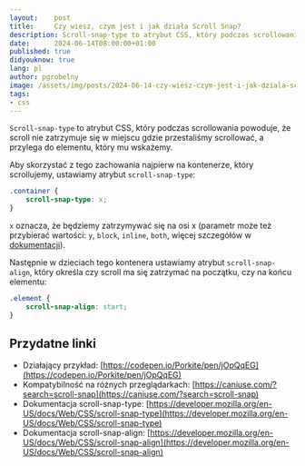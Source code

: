 ```yaml
---
layout:    post
title:     Czy wiesz, czym jest i jak działa Scroll Snap?
description: Scroll-snap-type to atrybut CSS, który podczas scrollowania powoduje, że scroll nie zatrzymuje się w miejscu gdzie przestaliśmy scrollować, a przylega do elementu, który mu wskażemy.
date:      2024-06-14T08:00:00+01:00
published: true
didyouknow: true
lang: pl
author: pgrobelny
image: /assets/img/posts/2024-06-14-czy-wiesz-czym-jest-i-jak-dziala-scroll-snap/mouse.webp
tags:
- css
---
```


`Scroll-snap-type` to atrybut CSS, który podczas scrollowania powoduje, że scroll nie zatrzymuje się w miejscu gdzie przestaliśmy scrollować, a przylega do elementu, który mu wskażemy.

Aby skorzystać z tego zachowania najpierw na kontenerze, który scrollujemy, ustawiamy atrybut `scroll-snap-type`:
```css
.container {
    scroll-snap-type: x;
}
```
`x` oznacza, że będziemy zatrzymywać się na osi x (parametr może też przybierać wartości: `y`, `block`, `inline`, `both`, więcej szczegółów w [dokumentacji](https://developer.mozilla.org/en-US/docs/Web/CSS/scroll-snap-type)).

Następnie w dzieciach tego kontenera ustawiamy atrybut `scroll-snap-align`, który określa czy scroll ma się zatrzymać na początku, czy na końcu elementu:
```css
.element {
    scroll-snap-align: start;
}
```

## Przydatne linki
- Działający przykład: [https://codepen.io/Porkite/pen/jOpQqEG](https://codepen.io/Porkite/pen/jOpQqEG)
- Kompatybilność na różnych przeglądarkach: [https://caniuse.com/?search=scroll-snap](https://caniuse.com/?search=scroll-snap)
- Dokumentacja scroll-snap-type: [https://developer.mozilla.org/en-US/docs/Web/CSS/scroll-snap-type](https://developer.mozilla.org/en-US/docs/Web/CSS/scroll-snap-type)
- Dokumentacja scroll-snap-align: [https://developer.mozilla.org/en-US/docs/Web/CSS/scroll-snap-align](https://developer.mozilla.org/en-US/docs/Web/CSS/scroll-snap-align)